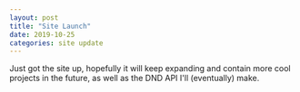 ```yaml
---
layout: post
title: "Site Launch"
date: 2019-10-25
categories: site update
---
```


Just got the site up, hopefully it will keep expanding and contain more cool projects in the future, as well as the DND API I'll (eventually) make.
